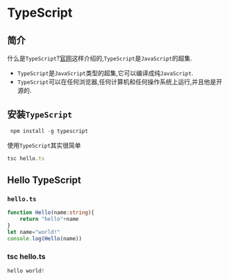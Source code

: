 # TypeScript
## 简介
什么是`TypeScript`?[官网](https://www.tslang.cn/)这样介绍的,`TypeScript`是`JavaScript`的超集.
- `TypeScript`是`JavaScript`类型的超集,它可以编译成纯`JavaScript`.
- `TypeScript`可以在任何浏览器,任何计算机和任何操作系统上运行,并且他是开源的.
## 安装`TypeScript`
```js
 npm install -g typescript
```
使用`TypeScript`其实很简单
```js
tsc hello.ts
```
## Hello TypeScript
### `hello.ts`
```typescript
function Hello(name:string){
    return "hello"+name
}
let name="world!"
console.log(Hello(name))
```
### tsc hello.ts
```typescript
hello world!
```

